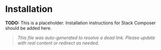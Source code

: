 # Installation

**TODO:** This is a placeholder. Installation instructions for Stack Composer should be added here.

> _This file was auto-generated to resolve a dead link. Please update with real content or redirect as needed._
